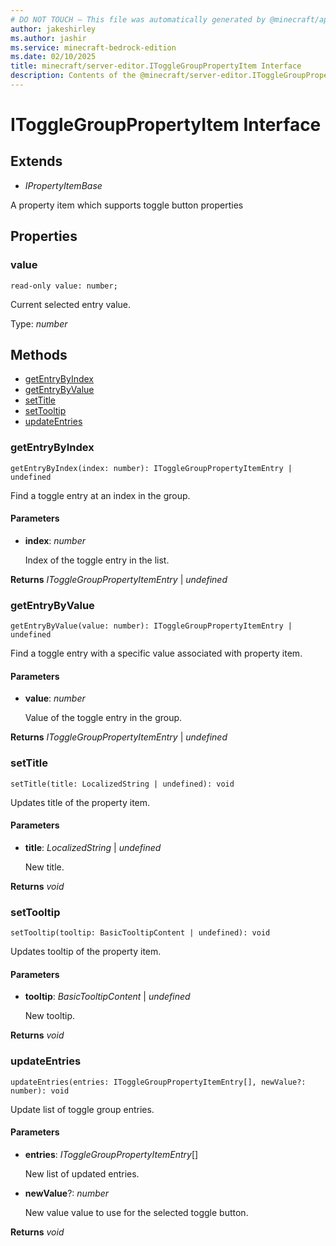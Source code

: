 ```yaml
---
# DO NOT TOUCH — This file was automatically generated by @minecraft/api-docs-generator, to report problems file an issue at https://github.com/Mojang/minecraft-scripting-libraries
author: jakeshirley
ms.author: jashir
ms.service: minecraft-bedrock-edition
ms.date: 02/10/2025
title: minecraft/server-editor.IToggleGroupPropertyItem Interface
description: Contents of the @minecraft/server-editor.IToggleGroupPropertyItem class.
---
```

# IToggleGroupPropertyItem Interface

## Extends
- *IPropertyItemBase*

A property item which supports toggle button properties

## Properties

### **value**
`read-only value: number;`

Current selected entry value.

Type: *number*

## Methods
- [getEntryByIndex](#getentrybyindex)
- [getEntryByValue](#getentrybyvalue)
- [setTitle](#settitle)
- [setTooltip](#settooltip)
- [updateEntries](#updateentries)

### **getEntryByIndex**
`
getEntryByIndex(index: number): IToggleGroupPropertyItemEntry | undefined
`

Find a toggle entry at an index in the group.

#### **Parameters**
- **index**: *number*
  
  Index of the toggle entry in the list.

**Returns** *IToggleGroupPropertyItemEntry* | *undefined*

### **getEntryByValue**
`
getEntryByValue(value: number): IToggleGroupPropertyItemEntry | undefined
`

Find a toggle entry with a specific value associated with property item.

#### **Parameters**
- **value**: *number*
  
  Value of the toggle entry in the group.

**Returns** *IToggleGroupPropertyItemEntry* | *undefined*

### **setTitle**
`
setTitle(title: LocalizedString | undefined): void
`

Updates title of the property item.

#### **Parameters**
- **title**: *LocalizedString* | *undefined*
  
  New title.

**Returns** *void*

### **setTooltip**
`
setTooltip(tooltip: BasicTooltipContent | undefined): void
`

Updates tooltip of the property item.

#### **Parameters**
- **tooltip**: *BasicTooltipContent* | *undefined*
  
  New tooltip.

**Returns** *void*

### **updateEntries**
`
updateEntries(entries: IToggleGroupPropertyItemEntry[], newValue?: number): void
`

Update list of toggle group entries.

#### **Parameters**
- **entries**: *IToggleGroupPropertyItemEntry*[]
  
  New list of updated entries.
- **newValue**?: *number*
  
  New value value to use for the selected toggle button.

**Returns** *void*
